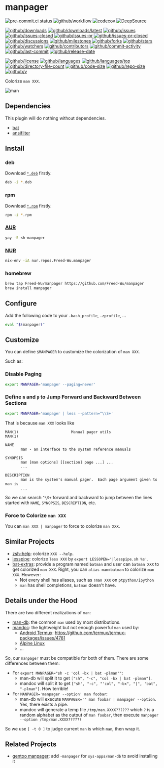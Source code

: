 # manpager

[![pre-commit.ci status](https://results.pre-commit.ci/badge/github/Freed-Wu/manpager/main.svg)](https://results.pre-commit.ci/latest/github/Freed-Wu/manpager/main)
[![github/workflow](https://github.com/Freed-Wu/manpager/actions/workflows/main.yml/badge.svg)](https://github.com/Freed-Wu/manpager/actions)
[![codecov](https://codecov.io/gh/Freed-Wu/manpager/branch/main/graph/badge.svg)](https://codecov.io/gh/Freed-Wu/manpager)
[![DeepSource](https://deepsource.io/gh/Freed-Wu/manpager.svg/?show_trend=true)](https://deepsource.io/gh/Freed-Wu/manpager)

[![github/downloads](https://shields.io/github/downloads/Freed-Wu/manpager/total)](https://github.com/Freed-Wu/manpager/releases)
[![github/downloads/latest](https://shields.io/github/downloads/Freed-Wu/manpager/latest/total)](https://github.com/Freed-Wu/manpager/releases/latest)
[![github/issues](https://shields.io/github/issues/Freed-Wu/manpager)](https://github.com/Freed-Wu/manpager/issues)
[![github/issues-closed](https://shields.io/github/issues-closed/Freed-Wu/manpager)](https://github.com/Freed-Wu/manpager/issues?q=is%3Aissue+is%3Aclosed)
[![github/issues-pr](https://shields.io/github/issues-pr/Freed-Wu/manpager)](https://github.com/Freed-Wu/manpager/pulls)
[![github/issues-pr-closed](https://shields.io/github/issues-pr-closed/Freed-Wu/manpager)](https://github.com/Freed-Wu/manpager/pulls?q=is%3Apr+is%3Aclosed)
[![github/discussions](https://shields.io/github/discussions/Freed-Wu/manpager)](https://github.com/Freed-Wu/manpager/discussions)
[![github/milestones](https://shields.io/github/milestones/all/Freed-Wu/manpager)](https://github.com/Freed-Wu/manpager/milestones)
[![github/forks](https://shields.io/github/forks/Freed-Wu/manpager)](https://github.com/Freed-Wu/manpager/network/members)
[![github/stars](https://shields.io/github/stars/Freed-Wu/manpager)](https://github.com/Freed-Wu/manpager/stargazers)
[![github/watchers](https://shields.io/github/watchers/Freed-Wu/manpager)](https://github.com/Freed-Wu/manpager/watchers)
[![github/contributors](https://shields.io/github/contributors/Freed-Wu/manpager)](https://github.com/Freed-Wu/manpager/graphs/contributors)
[![github/commit-activity](https://shields.io/github/commit-activity/w/Freed-Wu/manpager)](https://github.com/Freed-Wu/manpager/graphs/commit-activity)
[![github/last-commit](https://shields.io/github/last-commit/Freed-Wu/manpager)](https://github.com/Freed-Wu/manpager/commits)
[![github/release-date](https://shields.io/github/release-date/Freed-Wu/manpager)](https://github.com/Freed-Wu/manpager/releases/latest)

[![github/license](https://shields.io/github/license/Freed-Wu/manpager)](https://github.com/Freed-Wu/manpager/blob/main/LICENSE)
[![github/languages](https://shields.io/github/languages/count/Freed-Wu/manpager)](https://github.com/Freed-Wu/manpager)
[![github/languages/top](https://shields.io/github/languages/top/Freed-Wu/manpager)](https://github.com/Freed-Wu/manpager)
[![github/directory-file-count](https://shields.io/github/directory-file-count/Freed-Wu/manpager)](https://github.com/Freed-Wu/manpager)
[![github/code-size](https://shields.io/github/languages/code-size/Freed-Wu/manpager)](https://github.com/Freed-Wu/manpager)
[![github/repo-size](https://shields.io/github/repo-size/Freed-Wu/manpager)](https://github.com/Freed-Wu/manpager)
[![github/v](https://shields.io/github/v/release/Freed-Wu/manpager)](https://github.com/Freed-Wu/manpager)

Colorize `man XXX`.

![man](https://github.com/Freed-Wu/manpager/assets/32936898/80d5163d-26c4-455a-9585-60e0bb947b84)

## Dependencies

This plugin will do nothing without dependencies.

- [bat](https://github.com/sharkdp/bat)
- [ansifilter](https://gitlab.com/saalen/ansifilter)

## Install

### deb

Download [`*.deb`](https://github.com/Freed-Wu/manpager/releases) firstly.

```sh
deb -i *.deb
```

### rpm

Download [`*.rpm`](https://github.com/Freed-Wu/manpager/releases) firstly.

```sh
rpm -i *.rpm
```

### [AUR](https://aur.archlinux.org/packages/sh-manpager)

```sh
yay -S sh-manpager
```

### [NUR](https://nur.nix-community.org/repos/freed-wu)

```sh
nix-env -iA nur.repos.Freed-Wu.manpager
```

### homebrew

```sh
brew tap Freed-Wu/manpager https://github.com/Freed-Wu/manpager
brew install manpager
```

## Configure

Add the following code to your `.bash_profile`, `.zprofile`, ...

```sh
eval "$(manpager)"
```

## Customize

You can define `$MANPAGER` to customize the colorization of `man XXX`.

Such as:

### Disable Paging

```sh
export MANPAGER='manpager --paging=never'
```

### Define `n` and `p` to Jump Forward and Backward Between Sections

```sh
export MANPAGER='manpager | less --pattern=^\\S+'
```

That is because `man XXX` looks like

```man
MAN(1)                        Manual pager utils                        MAN(1)

NAME
       man - an interface to the system reference manuals

SYNOPSIS
       man [man options] [[section] page ...] ...
       ...

DESCRIPTION
       man is the system's manual pager.  Each page argument given to man is
       ...
```

So we can search `^\S+` forward and backward to jump between the lines started
with `NAME`, `SYNOPSIS`, `DESCRIPTION`, etc.

### Force to Colorize `man XXX`

You can `man XXX | manpager` to force to colorize `man XXX`.

## Similar Projects

- [zsh-help](https://github.com/Freed-Wu/zsh-help): colorize `XXX --help`.
- [lesspipe](https://github.com/wofr06/lesspipe): colorize `less XXX` by
  `export LESSOPEN='|lesspipe.sh %s'`.
- [bat-extras](https://github.com/eth-p/bat-extras): provide a program named
  `batman` and user can `batman XXX` to get colorized `man XXX`.
  Right, you can `alias man=batman` to colorize `man XXX`.
  However:
  - Not every shell has aliases, such as `!man XXX` on `ptpython/ipython`
  - `man` has shell completions, `batman` doesn't have.

## Details under the Hood

There are two different realizations of `man`:

- [man-db](https://www.nongnu.org/man-db): the common `man` used by most distributions.
- [mandoc](http://mdocml.bsd.lv): the lightweight but not enough powerful `man`
  used by:
  - [Android Termux](https://termux.dev):
    <https://github.com/termux/termux-packages/issues/4781>
  - [Alpine Linux](https://alpinelinux.org/)
  - ...

So, our `manpager` must be compatible for both of them. There are some
differences between them:

- For `export MANPAGER="sh -c 'col -bx | bat -plman'"`:
  - man-db will split it to get `["sh", "-c", "col -bx | bat -plman"]`.
  - mandoc will split it to get
    `["sh", "-c", "'col", "-bx", "|", "bat", "-plman"]`. How terrible!
- For `MANPAGER='manpager --option' man foobar`:
  - man-db will execute `MANPAGER='' man foobar | manpager --option`. Yes,
    there exists a pipe.
  - mandoc will generate a temp file `/tmp/man.XXXX??????` which `?` is
    a random alphabet as the output of `man foobar`, then execute
    `manpager --option /tmp/man.XXXX??????`

So we use `[ -t 0 ]` to judge current `man` is which `man`, then wrap it.

## Related Projects

- [gentoo manpager](https://gitweb.gentoo.org/repo/gentoo.git/tree/app-text/manpager/files/manpager.c):
  add `-manpager` for `sys-apps/man-db` to avoid installing it
